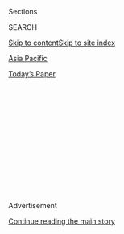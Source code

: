 <div id="app">

<div>

<div>

<div>

<div class="NYTAppHideMasthead css-1q2w90k e1suatyy0">

<div class="section css-ui9rw0 e1suatyy2">

<div class="css-eph4ug er09x8g0">

<div class="css-6n7j50">

</div>

<span class="css-1dv1kvn">Sections</span>

<div class="css-10488qs">

<span class="css-1dv1kvn">SEARCH</span>

</div>

[Skip to content](#site-content)[Skip to site index](#site-index)

</div>

<div id="masthead-section-label" class="css-1wr3we4 eaxe0e00">

[Asia
Pacific](https://www.nytimes.com/section/world/asia)

</div>

<div class="css-10698na e1huz5gh0">

</div>

</div>

<div id="masthead-bar-one" class="section hasLinks css-15hmgas e1csuq9d3">

<div class="css-uqyvli e1csuq9d0">

</div>

<div class="css-1uqjmks e1csuq9d1">

</div>

<div class="css-9e9ivx">

[](https://myaccount.nytimes.com/auth/login?response_type=cookie&client_id=vi)

</div>

<div class="css-1bvtpon e1csuq9d2">

[Today’s
Paper](https://www.nytimes.com/section/todayspaper)

</div>

</div>

</div>

</div>

<div data-aria-hidden="false">

<div id="site-content" data-role="main">

<div>

<div class="css-1aor85t" style="opacity:0.000000001;z-index:-1;visibility:hidden">

<div class="css-1hqnpie">

<div class="css-epjblv">

<span class="css-17xtcya">[Asia
Pacific](/section/world/asia)</span><span class="css-x15j1o">|</span><span class="css-fwqvlz">India’s
Capital Faces a ‘Swarmageddon’ of
Locusts</span>

</div>

<div class="css-k008qs">

<div class="css-1iwv8en">

<span class="css-18z7m18"></span>

<div>

</div>

</div>

<span class="css-1n6z4y">https://nyti.ms/2COwN8h</span>

<div class="css-1705lsu">

<div class="css-4xjgmj">

<div class="css-4skfbu" data-role="toolbar" data-aria-label="Social Media Share buttons, Save button, and Comments Panel with current comment count" data-testid="share-tools">

  - 
  - 
  - 
  - 
    
    <div class="css-6n7j50">
    
    </div>

  - 

</div>

</div>

</div>

</div>

</div>

</div>

<div id="NYT_TOP_BANNER_REGION" class="css-13pd83m">

</div>

<div id="top-wrapper" class="css-1sy8kpn">

<div id="top-slug" class="css-l9onyx">

Advertisement

</div>

[Continue reading the main
story](#after-top)

<div class="ad top-wrapper" style="text-align:center;height:100%;display:block;min-height:250px">

<div id="top" class="place-ad" data-position="top" data-size-key="top">

</div>

</div>

<div id="after-top">

</div>

</div>

<div>

<div id="sponsor-wrapper" class="css-1hyfx7x">

<div id="sponsor-slug" class="css-19vbshk">

Supported by

</div>

[Continue reading the main
story](#after-sponsor)

<div id="sponsor" class="ad sponsor-wrapper" style="text-align:center;height:100%;display:block">

</div>

<div id="after-sponsor">

</div>

</div>

<div class="css-186x18t">

</div>

<div class="css-1vkm6nb ehdk2mb0">

# India’s Capital Faces a ‘Swarmageddon’ of Locusts

</div>

The country is weathering its worst invasion in more than two decades.
With the monsoon season looming, scientists worry that the worst is yet
to come.

<div class="css-79elbk" data-testid="photoviewer-wrapper">

<div class="css-z3e15g" data-testid="photoviewer-wrapper-hidden">

</div>

<div class="css-1a48zt4 ehw59r15" data-testid="photoviewer-children">

![<span class="css-16f3y1r e13ogyst0" data-aria-hidden="true">Locusts
could push agrarian parts of India to the brink of disaster, officials
said.</span><span class="css-cnj6d5 e1z0qqy90" itemprop="copyrightHolder"><span class="css-1ly73wi e1tej78p0">Credit...</span><span><span>Rajat
Gupta/EPA, via
Shutterstock</span></span></span>](https://static01.nyt.com/images/2020/06/29/world/29india-locusts-top/merlin_173977668_8bf74943-087f-41ba-ad77-d3ce5d91645e-articleLarge.jpg?quality=75&auto=webp&disable=upscale)

</div>

</div>

<div class="css-18e8msd">

<div class="css-pdw9fk epjyd6m0">

<div class="css-1txwxcy ey68jwv0" data-aria-hidden="true">

[![Kai
Schultz](https://static01.nyt.com/images/2019/11/22/reader-center/author-kai-schultz/author-kai-schultz-thumbLarge.png
"Kai Schultz")](https://www.nytimes.com/by/kai-schultz)[![Hari
Kumar](https://static01.nyt.com/images/2019/12/13/reader-center/author-hari-kumar/author-hari-kumar-thumbLarge.png
"Hari Kumar")](https://www.nytimes.com/by/hari-kumar)

</div>

<div class="css-1baulvz">

By [<span class="css-1baulvz" itemprop="name">Kai
Schultz</span>](https://www.nytimes.com/by/kai-schultz) and
[<span class="css-1baulvz last-byline" itemprop="name">Hari
Kumar</span>](https://www.nytimes.com/by/hari-kumar)

</div>

</div>

  - 
    
    <div class="css-ld3wwf e16638kd2">
    
    June 29,
    2020
    
    </div>

  - 
    
    <div class="css-4xjgmj">
    
    <div class="css-d8bdto" data-role="toolbar" data-aria-label="Social Media Share buttons, Save button, and Comments Panel with current comment count" data-testid="share-tools">
    
      - 
      - 
      - 
      - 
        
        <div class="css-6n7j50">
        
        </div>
    
      - 
    
    </div>
    
    </div>

</div>

</div>

<div class="section meteredContent css-1r7ky0e" name="articleBody" itemprop="articleBody">

<div class="css-1fanzo5 StoryBodyCompanionColumn">

<div class="css-53u6y8">

NEW DELHI — A miles-long cloud of locusts [swarmed India’s capital
region](https://www.ndtv.com/gurgaon-news/swarms-of-crop-destroying-desert-locusts-reach-gurugram-2253126)
over the weekend, flying through metro stations and playgrounds,
invading sugar cane fields and threatening major losses to the
agriculture sector at a time when coronavirus restrictions have already
caused the loss of millions of jobs.

Indian officials have struggled for weeks to contain the country’s worst
locust invasion in decades, as the insects have moved from western
regions to the New Delhi area [and farther east to
Nepal](https://myrepublica.nagariknetwork.com/news/little-damage-to-crops-by-locusts-in-nepal-ministry/)
despite efforts to douse crops with pesticides and [kill swarms using
drones](https://www.hindustantimes.com/india-news/in-midnight-operation-jaipur-officials-use-drone-to-kill-locusts/story-SUa82z8JgkCDd3mViICtUI.html).
More than a half-dozen Indian states have been affected.

In a year punctuated by cyclones, heat waves, surging coronavirus
infections and overwhelmed hospitals, scientists warn that the locusts
could push agrarian parts of India to the brink of disaster, severely
disrupting food supplies and slashing earnings for millions of
struggling farmers.

Hari Chand Sharma, a prominent Indian entomologist and agriculture
scientist, said the number of locusts in the country could top a
trillion if the spread were not checked. He blamed foreign nations for
not doing more to stop the insects from traversing large parts of
Africa, Asia and the Middle East this year.

</div>

</div>

<div class="css-1fanzo5 StoryBodyCompanionColumn">

<div class="css-53u6y8">

“There were hardly any containment measures taken at all,” he said,
noting that India had weathered around 20 locust swarms this year, about
10 times the average. He said that coronavirus restrictions may have
played a role in the inaction, but that governments had been lax in the
past, too.

India’s locust problem began when millions of the insects flew in from
[Pakistan](https://www.nytimes.com/2020/06/29/world/asia/pakistan-stock-exchange-shooting.html)
and Iran a few months ago. Scientists say unusually warm water in the
Indian Ocean triggered heavy rains over East Africa and the Arabian
Peninsula, creating ideal conditions for desert locusts and leading to
serious infestations in countries like Kenya and Somalia.

</div>

</div>

<div class="css-79elbk" data-testid="photoviewer-wrapper">

<div class="css-z3e15g" data-testid="photoviewer-wrapper-hidden">

</div>

<div class="css-1a48zt4 ehw59r15" data-testid="photoviewer-children">

![<span class="css-16f3y1r e13ogyst0" data-aria-hidden="true">A swarm in
Prayagraj, in the state of Uttar Pradesh, on June
11.</span><span class="css-cnj6d5 e1z0qqy90" itemprop="copyrightHolder"><span class="css-1ly73wi e1tej78p0">Credit...</span><span>Sanjay
Kanojia/Agence France-Presse — Getty
Images</span></span>](https://static01.nyt.com/images/2020/06/29/world/29india-locusts-3/merlin_173429814_928c112a-c112-47cf-b0a4-843ba43c95d0-articleLarge.jpg?quality=75&auto=webp&disable=upscale)

</div>

</div>

<div class="css-1fanzo5 StoryBodyCompanionColumn">

<div class="css-53u6y8">

In India, after hungry swarms crossed into the state of Rajasthan,
officials mounted pesticide sprayers on hundreds of tractors in an
effort to save farms. In a single day, a modestly sized swarm can eat as
much food as 35,000 people and travel more than 100 miles.

Strong winds in recent weeks have blown the locusts farther into India,
dispersing the insects across the northern plains. For several hours on
Saturday, thick swarms darkened the skies over the outskirts of New
Delhi and in Gurugram, a neighboring city.

</div>

</div>

<div class="css-1fanzo5 StoryBodyCompanionColumn">

<div class="css-53u6y8">

Local officials placed the capital region under “high alert.” Residents
set off fireworks, banged kitchen utensils and blasted music from their
balconies [to chase away the
locusts](https://www.hindustantimes.com/delhi-news/after-locust-swarms-seen-in-delhi-neem-leaves-and-firecrackers-to-chase-pests/story-Rz9CzRaWscDWXbFWUC0EBM.html).
The Times of India, a leading newspaper, called the attack
“[swarmageddon](https://timesofindia.indiatimes.com/india/swarmageddon-looks-like-this-locusts-fly-into-ncr/articleshow/76668130.cms).”

“The sky was almost invisible,” said Madhusudan Satija, who was outside
his apartment building in Gurugram when the swarm passed. “It was so
terrible. They were sticking to the building wall like a thick layer of
wet mud.”

</div>

</div>

<div class="css-cfo9c3">

</div>

<div class="css-1fanzo5 StoryBodyCompanionColumn">

<div class="css-53u6y8">

Initial damage assessments were modest. Officials in the state of
Haryana, which includes Gurugram, said [only a few thousand acres of
crops had been
damaged](https://www.tribuneindia.com/news/haryana/5-km-long-locust-swarm-haryana-on-alert-105220).

But as a new planting season nears, farmers worry that more than 200
million acres of rice, sugar cane, cotton and soybeans could be
decimated. In parts of Rajasthan, more than 60 percent of crops have
been damaged, and a government relief package has covered only a small
fraction of farmers, [according to local news
outlets](https://thewire.in/agriculture/rajasthan-locust-attack-crop-damage-relief).

The coronavirus has complicated efforts to stop the locusts. With
confirmed infections topping 500,000 nationwide and many cities still
under partial lockdowns, officials have strained to keep supply chains
open and enforce locust containment measures across state borders.

</div>

</div>

<div class="css-1fanzo5 StoryBodyCompanionColumn">

<div class="css-53u6y8">

Opposition politicians have seized on the lapses and accused Prime
Minister Narendra Modi’s government of
negligence.

</div>

</div>

<div class="css-79elbk" data-testid="photoviewer-wrapper">

<div class="css-z3e15g" data-testid="photoviewer-wrapper-hidden">

</div>

<div class="css-1a48zt4 ehw59r15" data-testid="photoviewer-children">

<div class="css-1xdhyk6 erfvjey0">

<span class="css-1ly73wi e1tej78p0">Image</span>

<div class="css-zjzyr8">

<div data-testid="lazyimage-container" style="height:257.77777777777777px">

</div>

</div>

</div>

<span class="css-16f3y1r e13ogyst0" data-aria-hidden="true">Locusts in
Bhopal, in Madhya Pradesh, on June
14.</span><span class="css-cnj6d5 e1z0qqy90" itemprop="copyrightHolder"><span class="css-1ly73wi e1tej78p0">Credit...</span><span>Sanjeev
Gupta/EPA, via Shutterstock</span></span>

</div>

</div>

<div class="css-1fanzo5 StoryBodyCompanionColumn">

<div class="css-53u6y8">

Randeep Surjewala, a spokesman for the opposition Indian National
Congress party,
[said](https://www.news18.com/news/politics/congress-asks-govt-to-declare-locust-attacks-as-natural-disaster-seeks-aid-for-farmers-2691735.html)
insurance companies were refusing to compensate farmers for their losses
because the central government had not classified locust swarms as
natural disasters.

Mukhtar Abbas Naqvi, a minister in Mr. Modi’s cabinet, shot back over
the weekend, chastising the Congress party as using the locust crisis to
“[turn disaster into
anarchy](https://www.newindianexpress.com/nation/2020/jun/28/country-tormented-by-locusts-and-losers-union-minister-mukhtar-abbas-naqvi-s-jibe-at-congress-2162588.html).”

“In the time of a calamity, there is torment by locusts and losers, and
both should be dealt with strongly,” he said.

With the monsoon season looming, Dr. Sharma, the entomologist, said the
next few months would be critical. As heavy rains nourish the soil and
the locusts begin to breed, he said, officials will need to move
aggressively against the insects. Even then, their efforts may not be
enough.

“They practically feed on anything,” Dr. Sharma said. “First they eat
leaves, and then fruiting bodies like maize, seeds, parts of legumes,
flowers, young fruits. If they still persist, they will damage future
crops of lentils in Rajasthan, and in Haryana and Uttar Pradesh.”

“No crops are left standing when swarms attack,” he added.

</div>

</div>

<div>

</div>

</div>

<div>

</div>

<div>

</div>

<div>

</div>

<div>

<div id="bottom-wrapper" class="css-1ede5it">

<div id="bottom-slug" class="css-l9onyx">

Advertisement

</div>

[Continue reading the main
story](#after-bottom)

<div id="bottom" class="ad bottom-wrapper" style="text-align:center;height:100%;display:block;min-height:90px">

</div>

<div id="after-bottom">

</div>

</div>

</div>

</div>

</div>

## Site Index

<div>

</div>

## Site Information Navigation

  - [© <span>2020</span> <span>The New York Times
    Company</span>](https://help.nytimes.com/hc/en-us/articles/115014792127-Copyright-notice)

<!-- end list -->

  - [NYTCo](https://www.nytco.com/)
  - [Contact
    Us](https://help.nytimes.com/hc/en-us/articles/115015385887-Contact-Us)
  - [Work with us](https://www.nytco.com/careers/)
  - [Advertise](https://nytmediakit.com/)
  - [T Brand Studio](http://www.tbrandstudio.com/)
  - [Your Ad
    Choices](https://www.nytimes.com/privacy/cookie-policy#how-do-i-manage-trackers)
  - [Privacy](https://www.nytimes.com/privacy)
  - [Terms of
    Service](https://help.nytimes.com/hc/en-us/articles/115014893428-Terms-of-service)
  - [Terms of
    Sale](https://help.nytimes.com/hc/en-us/articles/115014893968-Terms-of-sale)
  - [Site
    Map](https://spiderbites.nytimes.com)
  - [Help](https://help.nytimes.com/hc/en-us)
  - [Subscriptions](https://www.nytimes.com/subscription?campaignId=37WXW)

</div>

</div>

</div>

</div>
